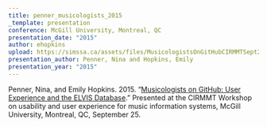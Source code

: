 ```yaml
---
title: penner_musicologists_2015
_template: presentation
conference: McGill University, Montreal, QC
presentation_date: "2015"
author: ehopkins
upload: https://simssa.ca/assets/files/MusicologistsOnGitHubCIRMMTSept25.pdf
presentation_author: Penner, Nina and Hopkins, Emily
presentation_year: "2015"
---
```

Penner, Nina, and Emily Hopkins. 2015. “<a href="https://simssa.ca/assets/files/MusicologistsOnGitHubCIRMMTSept25.pdf">Musicologists on GitHub: User Experience and the ELVIS Database</a>.” Presented at the CIRMMT Workshop on usability and user experience for music information systems, McGill University, Montreal, QC, September 25.